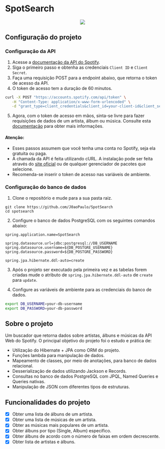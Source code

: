 # SpotSearch

<p align=center>
<img src="https://github.com/J0aoPaulo/SpotSearch/assets/98539735/5252de87-4cd0-442f-9516-a6f25f4bde48">
</p>

## Configuração do projeto

### Configuração da API
1. Acesse a [documentação da API do Spotify](https://developer.spotify.com/documentation/web-api/tutorials/getting-started).
2. Siga o primeiro passo e obtenha as credenciais `Client ID` e `Client Secret`.
3. Faça uma requisição POST para a endpoint abaixo, que retorna o token de acesso da API.
4. O token de acesso tem a duração de 60 minutos.
```bash
curl -X POST "https://accounts.spotify.com/api/token" \
   -H "Content-Type: application/x-www-form-urlencoded" \
   -d "grant_type=client_credentials&client_id=your-client-id&client_secret=your-client-secret"
```
5. Agora, com o token de acesso em mãos, sinta-se livre para fazer requisições de dados de um artista, álbum ou música. 
Consulte esta [documentação](https://developer.spotify.com/documentation/web-api/reference/search) para obter mais informações.
#### Atenção:
- Esses passos assumem que você tenha uma conta no Spotify, seja ela gratuita ou paga.
- A chamada da API é feita utilizando cURL. A instalação pode ser feita através do 
[site oficial](https://curl.se/download.html) ou de qualquer gerenciador de pacotes que selecione.
- Recomenda-se inserir o token de acesso nas variáveis de ambiente.

### Configuração do banco de dados
1. Clone o repositório e mude para a sua pasta raiz.
```
git clone https://github.com/J0aoPaulo/SpotSearch
cd spotsearch
```
2. Configure o banco de dados PostgreSQL com os seguintes comandos abaixo:
```properties
spring.application.name=SpotSearch

spring.datasource.url=jdbc:postgresql://DB_USERNAME
spring.datasource.username=${DB_POSTGRE_USERNAME}
spring.datasource.password=${DB_POSTGRE_PASSWORD}

spring.jpa.hibernate.ddl-auto=create
```
3. Após o projeto ser executado pela primeira vez e as tabelas forem criadas
mude o atributo de `spring.jpa.hibernate.ddl-auto` de `create `para `update`.

4. Configure as variáveis de ambiente para as credenciais do banco de dados.
```bash
export DB_USERNAME=your-db-username
export DB_PASSWORD=your-db-password
```

## Sobre o projeto
Um buscador que retorna dados sobre artistas, álbuns e músicas da API Web do Spotify. O principal objetivo do projeto foi
o estudo e prática de:
- Utilização do Hibernate + JPA como ORM do projeto.
- Funções lambda para manipulação de dados.
- Mapeamento de classes, por meio de anotações, para banco de dados relacional.
- Desserialização de dados utilizando Jackson e Records.
- Consultas no banco de dados PostgreSQL com JPQL, Named Queries e Queries nativas.
- Manipulação de JSON com diferentes tipos de estruturas. 

## Funcionalidades do projeto
- [x] Obter uma lista de álbuns de um artista.
- [x] Obter uma lista de músicas de um artista.
- [x] Obter as músicas mais populares de um artista.
- [x] Obter álbuns por tipo (Single, Album) específico.
- [x] Obter álbuns de acordo com o número de faixas em ordem decrescente.
- [x] Obter lista de artistas e álbuns.
